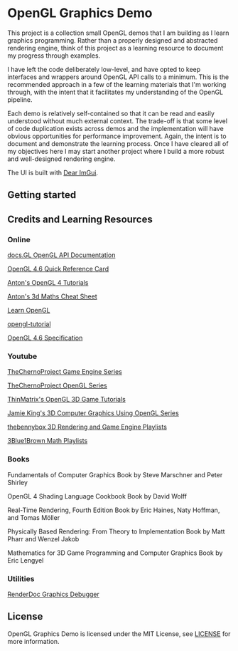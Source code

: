 # OpenGL Graphics Demo

This project is a collection small OpenGL demos that I am building as I learn graphics programming. Rather than a properly designed and abstracted rendering engine, think of this project as a learning resource to document my progress through examples.

I have left the code deliberately low-level, and have opted to keep interfaces and wrappers around OpenGL API calls to a minimum. This is the recommended approach in a few of the learning materials that I'm working through, with the intent that it facilitates my understanding of the OpenGL pipeline.

Each demo is relatively self-contained so that it can be read and easily understood without much external context. The trade-off is that some level of code duplication exists across demos and the implementation will have obvious opportunities for performance improvement. Again, the intent is to document and demonstrate the learning process. Once I have cleared all of my objectives here I may start another project where I build a more robust and well-designed rendering engine.

The UI is built with [Dear ImGui](https://github.com/ocornut/imgui.git).

## Getting started

## Credits and Learning Resources

### Online

[docs.GL OpenGL API Documentation](http://docs.gl/)

[OpenGL 4.6 Quick Reference Card](https://www.khronos.org/files/opengl46-quick-reference-card.pdf)

[Anton's OpenGL 4 Tutorials](http://antongerdelan.net/opengl/)

[Anton's 3d Maths Cheat Sheet](http://antongerdelan.net/teaching/3dprog1/maths_cheat_sheet.pdf)

[Learn OpenGL](https://learnopengl.com/)

[opengl-tutorial](http://www.opengl-tutorial.org/)

[OpenGL 4.6 Specification](https://www.khronos.org/registry/OpenGL/specs/gl/glspec46.core.pdf)

### Youtube

[TheChernoProject Game Engine Series](https://www.youtube.com/playlist?list=PLlrATfBNZ98dC-V-N3m0Go4deliWHPFwT)

[TheChernoProject OpenGL Series](https://www.youtube.com/playlist?list=PLlrATfBNZ98foTJPJ_Ev03o2oq3-GGOS2)

[ThinMatrix's OpenGL 3D Game Tutorials](https://www.youtube.com/playlist?list=PLRIWtICgwaX0u7Rf9zkZhLoLuZVfUksDP)

[Jamie King's 3D Computer Graphics Using OpenGL Series](https://www.youtube.com/playlist?list=PLRwVmtr-pp06qT6ckboaOhnm9FxmzHpbY)

[thebennybox 3D Rendering and Game Engine Playlists](https://www.youtube.com/user/thebennybox/playlists)

[3Blue1Brown Math Playlists](https://www.youtube.com/channel/UCYO_jab_esuFRV4b17AJtAw)

### Books

Fundamentals of Computer Graphics
Book by Steve Marschner and Peter Shirley

OpenGL 4 Shading Language Cookbook
Book by David Wolff 

Real-Time Rendering, Fourth Edition
Book by Eric Haines, Naty Hoffman, and Tomas Möller

Physically Based Rendering: From Theory to Implementation
Book by Matt Pharr and Wenzel Jakob

Mathematics for 3D Game Programming and Computer Graphics
Book by Eric Lengyel

### Utilities

[RenderDoc Graphics Debugger](https://renderdoc.org/)

## License

OpenGL Graphics Demo is licensed under the MIT License, see [LICENSE](https://github.com/brockyates/graphics/blob/master/LICENSE.txt) for more information.
